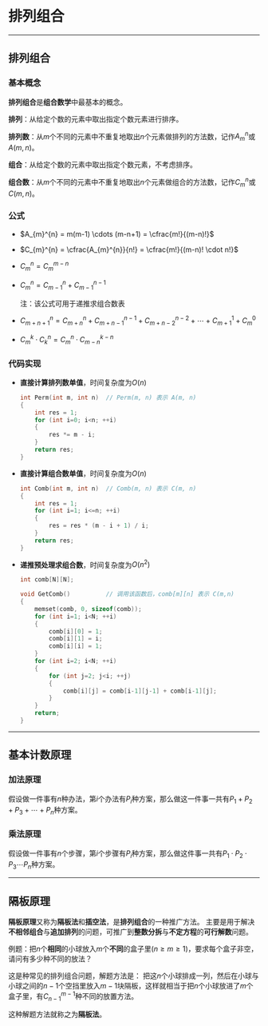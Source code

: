 # 排列组合

---

## 排列组合

### 基本概念

**排列组合**是**组合数学**中最基本的概念。

**排列**：从给定个数的元素中取出指定个数元素进行排序。

**排列数**：从$m$个不同的元素中不重复地取出$n$个元素做排列的方法数，记作$A_{m}^{n}$或$A(m,n)$。

**组合**：从给定个数的元素中取出指定个数元素，不考虑排序。

**组合数**：从$m$个不同的元素中不重复地取出$n$个元素做组合的方法数，记作$C_{m}^{n}$或$C(m,n)$。

### 公式

* $A_{m}^{n} = m(m-1) \cdots (m-n+1) = \cfrac{m!}{(m-n)!}$

* $C_{m}^{n} = \cfrac{A_{m}^{n}}{n!} = \cfrac{m!}{(m-n)! \cdot n!}$

* $C_{m}^{n} = C_{m}^{m-n}$

* $C_{m}^{n} = C_{m-1}^{n} + C_{m-1}^{n-1}$

    注：该公式可用于递推求组合数表

* $C_{m+n+1}^{n} = C_{m+n}^{n} + C_{m+n-1}^{n-1} + C_{m+n-2}^{n-2} + \cdots + C_{m+1}^{1} + C_{m}^{0}$

* $C_{m}^{k} \cdot C_{k}^{n} = C_{m}^{n} \cdot C_{m-n}^{k-n}$

### 代码实现

* **直接计算排列数单值**，时间复杂度为$O(n)$

    ```cpp
    int Perm(int m, int n)  // Perm(m, n) 表示 A(m, n)
    {
        int res = 1;
        for (int i=0; i<n; ++i)
        {
            res *= m - i;
        }
        return res;
    }
    ```

* **直接计算组合数单值**，时间复杂度为$O(n)$

    ```cpp
    int Comb(int m, int n)  // Comb(m, n) 表示 C(m, n)
    {
        int res = 1;
        for (int i=1; i<=n; ++i)
        {
            res = res * (m - i + 1) / i;
        }
        return res;
    }
    ```

* **递推预处理求组合数**，时间复杂度为$O(n^2)$

    ```cpp
    int comb[N][N];

    void GetComb()          // 调用该函数后，comb[m][n] 表示 C(m,n)
    {
        memset(comb, 0, sizeof(comb));
        for (int i=1; i<N; ++i)
        {
            comb[i][0] = 1;
            comb[i][1] = i;
            comb[i][i] = 1;
        }
        for (int i=2; i<N; ++i) 
        {
            for (int j=2; j<i; ++j) 
            {
                comb[i][j] = comb[i-1][j-1] + comb[i-1][j];
            }
        }
        return;
    }
    ```

---

## 基本计数原理

### 加法原理

假设做一件事有$n$种办法，第$i$个办法有$P_i$种方案，那么做这一件事一共有$P_1 + P_2 + P_3 + \cdots + P_n$种方案。

### 乘法原理

假设做一件事有$n$个步骤，第$i$个步骤有$P_i$种方案，那么做这件事一共有$P_1 \cdot P_2 \cdot P_3 \cdots P_n$种方案。

---

## 隔板原理

**隔板原理**又称为**隔板法**和**插空法**，是**排列组合**的一种推广方法。
主要是用于解决**不相邻组合**与**追加排列**的问题，可推广到**整数分拆**与**不定方程**的**可行解数**问题。

例题：把$n$个**相同**的小球放入$m$个**不同**的盒子里$(n \geq m \geq 1)$，要求每个盒子非空，请问有多少种不同的放法？

这是种常见的排列组合问题，解题方法是：
把这$n$个小球排成一列，然后在小球与小球之间的$n-1$个空挡里放入$m-1$块隔板，这样就相当于把$n$个小球放进了$m$个盒子里，有$C^{m-1}_{n-1}$种不同的放置方法。

这种解题方法就称之为**隔板法**。
